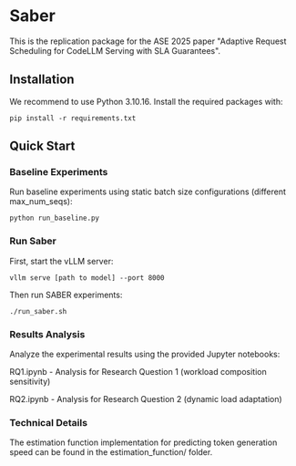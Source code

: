 # Saber
This is the replication package for the ASE 2025 paper "Adaptive Request Scheduling for CodeLLM Serving with SLA Guarantees".

## Installation
We recommend to use Python 3.10.16.
Install the required packages with:
```
pip install -r requirements.txt
```

## Quick Start
### Baseline Experiments
Run baseline experiments using static batch size configurations (different max_num_seqs):
```
python run_baseline.py
```

### Run Saber
First, start the vLLM server:
```
vllm serve [path to model] --port 8000 
```
Then run SABER experiments:
```
./run_saber.sh
```

### Results Analysis
Analyze the experimental results using the provided Jupyter notebooks:

RQ1.ipynb - Analysis for Research Question 1 (workload composition sensitivity)

RQ2.ipynb - Analysis for Research Question 2 (dynamic load adaptation)

### Technical Details
The estimation function implementation for predicting token generation speed can be found in the estimation_function/ folder.
